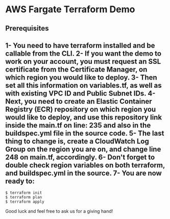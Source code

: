 # AWS Fargate Terraform Demo

## Prerequisites
1- You need to have terraform installed and be callable from the CLI.
2- If you want the demo to work on your account, you must request an SSL certificate from the Certificate Manager, on which region you would like to deploy.
3- Then set all this information on variables.tf, as well as with existing VPC ID and Public Subnet IDs.
4- Next, you need to create an Elastic Container Registry (ECR) repository on which region you would like to deploy, and use this repository link inside the main.tf on line: 235 and also in the buildspec.yml file in the source code.
5- The last thing to change is, create a CloudWatch Log Group on the region you are on, and change line 248 on main.tf, accordingly.
6- Don't forget to double check region variables on both terraform, and buildspec.yml in the source.
7- You are now ready to:
--
```
$ terraform init
$ terraform plan
$ terraform apply
```

Good luck and feel free to ask us for a giving hand!
